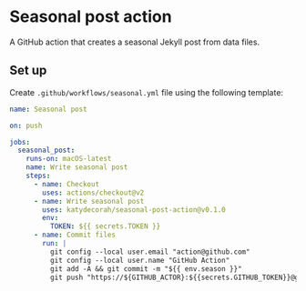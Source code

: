 # Seasonal post action

A GitHub action that creates a seasonal Jekyll post from data files.

## Set up

Create `.github/workflows/seasonal.yml` file using the following template:

<!-- START GENERATED SETUP -->

```yml
name: Seasonal post

on: push

jobs:
  seasonal_post:
    runs-on: macOS-latest
    name: Write seasonal post
    steps:
      - name: Checkout
        uses: actions/checkout@v2
      - name: Write seasonal post
        uses: katydecorah/seasonal-post-action@v0.1.0
        env:
          TOKEN: ${{ secrets.TOKEN }}
      - name: Commit files
        run: |
          git config --local user.email "action@github.com"
          git config --local user.name "GitHub Action"
          git add -A && git commit -m "${{ env.season }}"
          git push "https://${GITHUB_ACTOR}:${{secrets.GITHUB_TOKEN}}@github.com/${GITHUB_REPOSITORY}.git" HEAD:${GITHUB_REF}
```

<!-- END GENERATED SETUP -->
